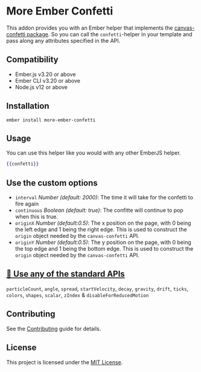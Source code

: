 More Ember Confetti
==============================================================================

This addon provides you with an Ember helper that implements the [canvas-confetti package](https://www.npmjs.com/package/canvas-confetti). So you can call the `confetti`-helper in your template and pass along any attributes specified in the API.


Compatibility
------------------------------------------------------------------------------

* Ember.js v3.20 or above
* Ember CLI v3.20 or above
* Node.js v12 or above


Installation
------------------------------------------------------------------------------

```
ember install more-ember-confetti
```


Usage
------------------------------------------------------------------------------

You can use this helper like you would with any other EmberJS helper. 

```handlebars
{{confetti}}
```

## Use the custom options
- `interval` _Number (default: 2000)_: The time it will take for the confetti to fire again
- `continuous` _Boolean (default: true)_: The confitte will continue to pop when this is true.
- `originX` _Number (default:0.5)_: The x position on the page, with 0 being the left edge and 1 being the right edge. This is used to construct the `origin` object needed by the `canvas-confetti` API.
- `originY` _Number (default:0.5)_: The y position on the page, with 0 being the top edge and 1 being the bottom edge. This is used to construct the `origin` object needed by the `canvas-confetti` API.

## [🎉 Use any of the standard APIs](https://www.npmjs.com/package/canvas-confetti)
`particleCount`, `angle`, `spread`, `startVelocity`, `decay`, `gravity`, `drift`, `ticks`, `colors`, `shapes`, `scalar`, `zIndex` &
`disableForReducedMotion` 



Contributing
------------------------------------------------------------------------------

See the [Contributing](CONTRIBUTING.md) guide for details.


License
------------------------------------------------------------------------------

This project is licensed under the [MIT License](LICENSE.md).
